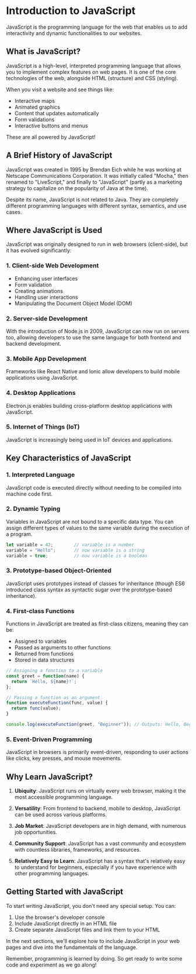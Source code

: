 # Introduction to JavaScript

JavaScript is the programming language for the web that enables us to add interactivity and dynamic functionalities to our websites.

## What is JavaScript?

JavaScript is a high-level, interpreted programming language that allows you to implement complex features on web pages. It is one of the core technologies of the web, alongside HTML (structure) and CSS (styling).

When you visit a website and see things like:
- Interactive maps
- Animated graphics
- Content that updates automatically
- Form validations
- Interactive buttons and menus

These are all powered by JavaScript!

## A Brief History of JavaScript

JavaScript was created in 1995 by Brendan Eich while he was working at Netscape Communications Corporation. It was initially called "Mocha," then renamed to "LiveScript," and finally to "JavaScript" (partly as a marketing strategy to capitalize on the popularity of Java at the time).

Despite its name, JavaScript is not related to Java. They are completely different programming languages with different syntax, semantics, and use cases.

## Where JavaScript is Used

JavaScript was originally designed to run in web browsers (client-side), but it has evolved significantly:

### 1. Client-side Web Development
- Enhancing user interfaces
- Form validation
- Creating animations
- Handling user interactions
- Manipulating the Document Object Model (DOM)

### 2. Server-side Development
With the introduction of Node.js in 2009, JavaScript can now run on servers too, allowing developers to use the same language for both frontend and backend development.

### 3. Mobile App Development
Frameworks like React Native and Ionic allow developers to build mobile applications using JavaScript.

### 4. Desktop Applications
Electron.js enables building cross-platform desktop applications with JavaScript.

### 5. Internet of Things (IoT)
JavaScript is increasingly being used in IoT devices and applications.

## Key Characteristics of JavaScript

### 1. Interpreted Language
JavaScript code is executed directly without needing to be compiled into machine code first.

### 2. Dynamic Typing
Variables in JavaScript are not bound to a specific data type. You can assign different types of values to the same variable during the execution of a program.

```javascript
let variable = 42;        // variable is a number
variable = "Hello";       // now variable is a string
variable = true;          // now variable is a boolean
```

### 3. Prototype-based Object-Oriented
JavaScript uses prototypes instead of classes for inheritance (though ES6 introduced class syntax as syntactic sugar over the prototype-based inheritance).

### 4. First-class Functions
Functions in JavaScript are treated as first-class citizens, meaning they can be:
- Assigned to variables
- Passed as arguments to other functions
- Returned from functions
- Stored in data structures

```javascript
// Assigning a function to a variable
const greet = function(name) {
  return `Hello, ${name}!`;
};

// Passing a function as an argument
function executeFunction(func, value) {
  return func(value);
}

console.log(executeFunction(greet, "Beginner")); // Outputs: Hello, Beginner!
```

### 5. Event-Driven Programming
JavaScript in browsers is primarily event-driven, responding to user actions like clicks, key presses, and mouse movements.

## Why Learn JavaScript?

1. **Ubiquity**: JavaScript runs on virtually every web browser, making it the most accessible programming language.

2. **Versatility**: From frontend to backend, mobile to desktop, JavaScript can be used across various platforms.

3. **Job Market**: JavaScript developers are in high demand, with numerous job opportunities.

4. **Community Support**: JavaScript has a vast community and ecosystem with countless libraries, frameworks, and resources.

5. **Relatively Easy to Learn**: JavaScript has a syntax that's relatively easy to understand for beginners, especially if you have experience with other programming languages.

## Getting Started with JavaScript

To start writing JavaScript, you don't need any special setup. You can:

1. Use the browser's developer console
2. Include JavaScript directly in an HTML file
3. Create separate JavaScript files and link them to your HTML

In the next sections, we'll explore how to include JavaScript in your web pages and dive into the fundamentals of the language.

Remember, programming is learned by doing. So get ready to write some code and experiment as we go along!
